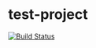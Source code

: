 # test-project
[![Build Status](https://travis-ci.org/lesia-mk/test-project.svg?branch=js-HW1)](https://travis-ci.org/lesia-mk/test-project)
